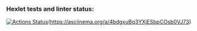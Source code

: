 ### Hexlet tests and linter status:
[![Actions Status](https://github.com/malina-prog/python-project-49/actions/workflows/hexlet-check.yml/badge.svg)](https://github.com/malina-prog/python-project-49/actions)(https://asciinema.org/a/4bdgxuBq3YXjESbpCOsb0VJ73)